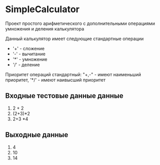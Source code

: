 # SimpleCalculator
Проект простого арифметического с дополнительными операциями умножения и деления калькулятора

Данный калькулятор имеет следующие стандартные операции

* '+' - сложение
* '-' - вычитание
* '*' - умножение
* '/' - деление

Приоритет операций стандартный: "+,-" - имеют наименьший приоритет, '*/' - имеют наивысший приоритет

## Входные тестовые данные данные

1. 2 + 2
2. (2+3)*2
3. 2+3 *4

## Выходные данные

1. 4
2. 10
3. 14
